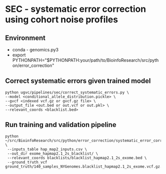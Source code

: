 # SEC - systematic error correction using cohort noise profiles
## Environment
- conda - genomics.py3
- export PYTHONPATH="$PYTHONPATH:your/path/to/BioinfoResearch/src/python/error_correction"

## Correct systematic errors given trained model
```
python ugvc/pipelines/sec/correct_systematic_errors.py \
--model <conditional_allele_distribution.pickle> \
--gvcf <indexed vcf.gz or gvcf.gz file> \
--output_file <out.bed or out.vcf or out.pkl> \
--relevant_coords <blacklist.bed>
```

## Run training and validation pipeline
```
python ~/src/BioinfoResearch/src/python/error_correction/systematic_error_correction/pipeline.py \
 --inputs_table hap_map2_inputs.csv \
 --out_dir exome_hapmap2.1_2s_blacklist/ \
 --relevant_coords blacklists/blacklist_hapmap2.1_2s_exome.bed \
 --ground_truth_vcf ground_truth/140_samples_NYGenomes.blacklist_hapmap2.1_2s_exome.vcf.gz.nodup.vcf.gz
```
